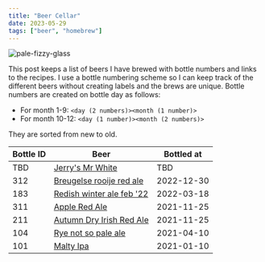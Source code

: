 ```yaml
---
title: "Beer Cellar"
date: 2023-05-29
tags: ["beer", "homebrew"]
---
```


![pale-fizzy-glass](/images/beer/pale-fizzy-glass.jpg)

This post keeps a list of beers I have brewed with bottle numbers and links to the recipes. I use a bottle numbering scheme so I can keep track of the different beers without creating labels and the brews are unique. Bottle numbers are created on bottle day as follows: 

* For month 1-9: `<day (2 numbers)><month (1 number)>` 
* For month 10-12: `<day (1 number)><month (2 numbers)>`

They are sorted from new to old.

| Bottle ID | Beer                                                              | Bottled at |
| --------- | ----------------------------------------------------------------- | ---------- |
| TBD       | [Jerry's Mr White](/post/jerrys-mr-white/)                        | TBD        |
| 312       | [Breugelse rooije red ale](/post/breugelse-rooije-red-ale/)       | 2022-12-30 |
| 183       | [Redish winter ale feb '22](/post/redish-winter-ale-februari-22/) | 2022-03-18 |
| 311       | [Apple Red Ale](/post/apple-red-ale/)                             | 2021-11-25 |
| 211       | [Autumn Dry Irish Red Ale](/post/autumn-dry-irish-red-ale/)       | 2021-11-25 |
| 104       | [Rye not so pale ale](/post/rye-not-so-pale-ale)                  | 2021-04-10 |
| 101       | [Malty Ipa](/post/malty-ipa/)                                     | 2021-01-10 |
